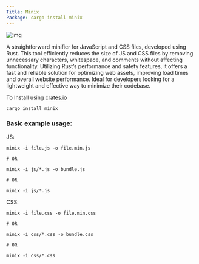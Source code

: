```yaml
---
Title: Minix
Package: cargo install minix
---
```

![img](https://img.shields.io/crates/v/minix?style=flat-square&logo=rust)

A straightforward minifier for JavaScript and CSS files, developed using Rust. This tool efficiently reduces the size of JS and CSS files by removing unnecessary characters, whitespace, and comments without affecting functionality. Utilizing Rust’s performance and safety features, it offers a fast and reliable solution for optimizing web assets, improving load times and overall website performance. Ideal for developers looking for a lightweight and effective way to minimize their codebase.

To Install using [crates.io](https://crates.io)

```shell
cargo install minix
```

### Basic example usage:

JS:

```shell
minix -i file.js -o file.min.js

# OR

minix -i js/*.js -o bundle.js

# OR 

minix -i js/*.js
```

CSS:

```shell
minix -i file.css -o file.min.css

# OR

minix -i css/*.css -o bundle.css

# OR 

minix -i css/*.css
```
